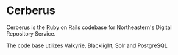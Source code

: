 # Cerberus

Cerberus is the Ruby on Rails codebase for Northeastern's Digital Repository Service.

The code base utilizes Valkyrie, Blacklight, Solr and PostgreSQL
